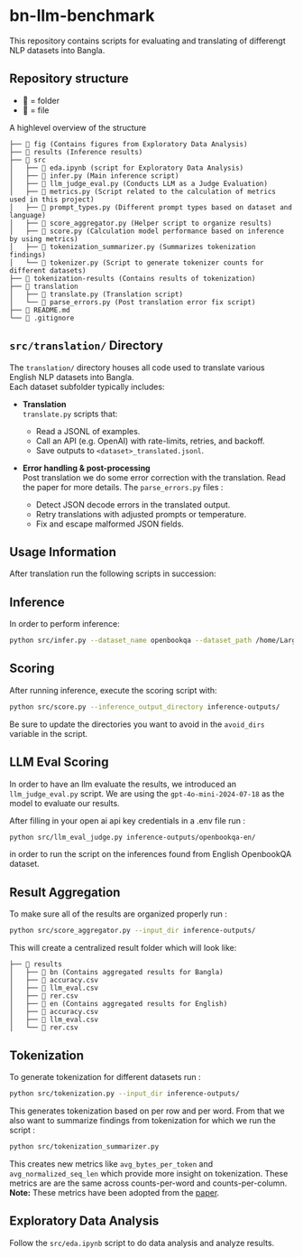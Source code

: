 # bn-llm-benchmark

This repository contains scripts for evaluating and translating of differengt NLP datasets into Bangla.

## Repository structure

- **📂** = folder  
- **📄** = file

A highlevel overview of the structure

```plaintext
├── 📂 fig (Contains figures from Exploratory Data Analysis)
├── 📂 results (Inference results)
├── 📂 src
│   ├── 📄 eda.ipynb (script for Exploratory Data Analysis)
│   ├── 📄 infer.py (Main inference script)
│   ├── 📄 llm_judge_eval.py (Conducts LLM as a Judge Evaluation)
│   ├── 📄 metrics.py (Script related to the calculation of metrics used in this project)
│   ├── 📄 prompt_types.py (Different prompt types based on dataset and language)
│   ├── 📄 score_aggregator.py (Helper script to organize results)
│   ├── 📄 score.py (Calculation model performance based on inference by using metrics)
│   ├── 📄 tokenization_summarizer.py (Summarizes tokenization findings)
│   └── 📄 tokenizer.py (Script to generate tokenizer counts for different datasets)
├── 📂 tokenization-results (Contains results of tokenization)
├── 📂 translation
│   ├── 📄 translate.py (Translation script)
│   └── 📄 parse_errors.py (Post translation error fix script)
├── 📄 README.md
└── 📄 .gitignore
```


## `src/translation/` Directory

The `translation/` directory houses all code used to translate various English NLP datasets into Bangla.  
Each dataset subfolder typically includes:

- **Translation**  
  `translate.py` scripts that:
  - Read a JSONL of examples.
  - Call an API (e.g. OpenAI) with rate-limits, retries, and backoff.
  - Save outputs to `<dataset>_translated.jsonl`.

- **Error handling & post-processing**  
  Post translation we do some error correction with the translation. Read the paper for more details. The `parse_errors.py` files :
  - Detect JSON decode errors in the translated output.
  - Retry translations with adjusted prompts or temperature.
  - Fix and escape malformed JSON fields.

## Usage Information

After translation run the following scripts in succession: 


## Inference

In order to perform inference:

```bash
python src/infer.py --dataset_name openbookqa --dataset_path /home/LargeFiles/datasets_v1/openbookqa/test/openbookqa_test_gpt4omini.jsonl --dir_save /home/$USER/Projects/bengali-llm/output --model llama3.1:8b
```

## Scoring

After running inference, execute the scoring script with:

```bash
python src/score.py --inference_output_directory inference-outputs/
```
Be sure to update the directories you want to avoid in the `avoid_dirs` variable in the script.

## LLM Eval Scoring

In order to have an llm evaluate the results, we introduced an `llm_judge_eval.py` script. We are using the `gpt-4o-mini-2024-07-18` as the model to evaluate our results.

After filling in your open ai api key credentials in a .env file run : 

```bash
python src/llm_eval_judge.py inference-outputs/openbookqa-en/
```

in order to run the script on the inferences found from English OpenbookQA dataset.

## Result Aggregation

To make sure all of the results are organized properly run : 

```bash
python src/score_aggregator.py --input_dir inference-outputs/
```

This will create a centralized result folder which will look like:

```plaintext
├── 📂 results
│   ├── 📂 bn (Contains aggregated results for Bangla)
│   ├── 📄 accuracy.csv
│   ├── 📄 llm_eval.csv
│   ├── 📄 rer.csv
│   ├── 📂 en (Contains aggregated results for English)
│   ├── 📄 accuracy.csv
│   ├── 📄 llm_eval.csv
│   └── 📄 rer.csv
```

## Tokenization

To generate tokenization for different datasets run : 

```bash
python src/tokenization.py --input_dir inference-outputs/
```

This generates tokenization based on per row and per word. From that we also want to summarize findings from tokenization for which we run the script : 

```bash
python src/tokenization_summarizer.py
```

This creates new metrics like `avg_bytes_per_token` and `avg_normalized_seq_len` which provide more insight on tokenization. These metrics are are the same across counts-per-word and counts-per-column. **Note:** These metrics have been adopted from the [paper](https://arxiv.org/abs/2402.01035).


## Exploratory Data Analysis

Follow the `src/eda.ipynb` script to do data analysis and analyze results.
